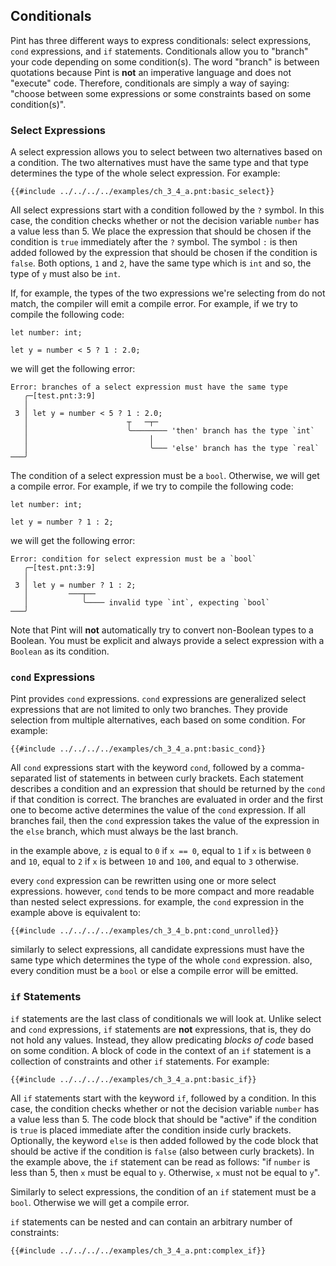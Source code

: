 ## Conditionals

Pint has three different ways to express conditionals: select expressions, `cond` expressions, and
`if` statements. Conditionals allow you to "branch" your code depending on some condition(s). The
word "branch" is between quotations because Pint is **not** an imperative language and does not
"execute" code. Therefore, conditionals are simply a way of saying: "choose between some expressions
or some constraints based on some condition(s)".

### Select Expressions

A select expression allows you to select between two alternatives based on a condition. The two
alternatives must have the same type and that type determines the type of the whole select
expression. For example:

```pint
{{#include ../../../../examples/ch_3_4_a.pnt:basic_select}}
```

All select expressions start with a condition followed by the `?` symbol. In this case, the
condition checks whether or not the decision variable `number` has a value less than 5. We place the
expression that should be chosen if the condition is `true` immediately after the `?` symbol. The
symbol `:` is then added followed by the expression that should be chosen if the condition is
`false`. Both options, `1` and `2`, have the same type which is `int` and so, the type of `y` must
also be `int`.

If, for example, the types of the two expressions we're selecting from do not match, the compiler
will emit a compile error. For example, if we try to compile the following code:

```pint
let number: int;

let y = number < 5 ? 1 : 2.0;
```

we will get the following error:

```console
Error: branches of a select expression must have the same type
   ╭─[test.pnt:3:9]
   │
 3 │ let y = number < 5 ? 1 : 2.0;
   │                      ┬   ─┬─
   │                      ╰──────── 'then' branch has the type `int`
   │                           │
   │                           ╰─── 'else' branch has the type `real`
───╯
```

The condition of a select expression must be a `bool`. Otherwise, we will get a compile error. For
example, if we try to compile the following code:

```pint
let number: int;

let y = number ? 1 : 2;
```

we will get the following error:

```console
Error: condition for select expression must be a `bool`
   ╭─[test.pnt:3:9]
   │
 3 │ let y = number ? 1 : 2;
   │         ───┬──
   │            ╰──── invalid type `int`, expecting `bool`
───╯
```

Note that Pint will **not** automatically try to convert non-Boolean types to a Boolean. You must be
explicit and always provide a select expression with a `Boolean` as its condition.

### `cond` Expressions

Pint provides `cond` expressions. `cond` expressions are generalized select expressions that are not
limited to only two branches. They provide selection from multiple alternatives, each based on some
condition. For example:

```pint
{{#include ../../../../examples/ch_3_4_a.pnt:basic_cond}}
```

All `cond` expressions start with the keyword `cond`, followed by a comma-separated list of
statements in between curly brackets. Each statement describes a condition and an expression that
should be returned by the `cond` if that condition is correct. The branches are evaluated in order
and the first one to become active determines the value of the `cond` expression. If all branches
fail, then the `cond` expression takes the value of the expression in the `else` branch, which must
always be the last branch.

in the example above, `z` is equal to `0` if `x == 0`, equal to `1` if `x` is between `0` and `10`,
equal to `2` if `x` is between `10` and `100`, and equal to `3` otherwise.

every `cond` expression can be rewritten using one or more select expressions. however, `cond` tends
to be more compact and more readable than nested select expressions. for example, the `cond`
expression in the example above is equivalent to:

```pint
{{#include ../../../../examples/ch_3_4_b.pnt:cond_unrolled}}
```

similarly to select expressions, all candidate expressions must have the same type which determines
the type of the whole `cond` expression. also, every condition must be a `bool` or else a compile
error will be emitted.

### `if` Statements

`if` statements are the last class of conditionals we will look at. Unlike select and `cond`
expressions, `if` statements are **not** expressions, that is, they do not hold any values. Instead,
they allow predicating _blocks of code_ based on some condition. A block of code in the context of
an `if` statement is a collection of constraints and other `if` statements. For example:

```pint
{{#include ../../../../examples/ch_3_4_a.pnt:basic_if}}
```

All `if` statements start with the keyword `if`, followed by a condition. In this case, the
condition checks whether or not the decision variable `number` has a value less than 5. The code
block that should be "active" if the condition is `true` is placed immediate after the condition
inside curly brackets. Optionally, the keyword `else` is then added followed by the code block that
should be active if the condition is `false` (also between curly brackets). In the example above,
the `if` statement can be read as follows: "if `number` is less than 5, then `x` must be equal to
`y`. Otherwise, `x` must not be equal to `y`".

Similarly to select expressions, the condition of an `if` statement must be a `bool`. Otherwise we
will get a compile error.

`if` statements can be nested and can contain an arbitrary number of constraints:

```pint
{{#include ../../../../examples/ch_3_4_a.pnt:complex_if}}
```
